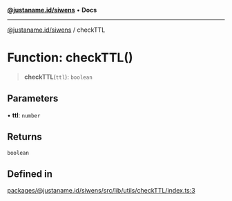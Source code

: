 [**@justaname.id/siwens**](../README.md) • **Docs**

***

[@justaname.id/siwens](../globals.md) / checkTTL

# Function: checkTTL()

> **checkTTL**(`ttl`): `boolean`

## Parameters

• **ttl**: `number`

## Returns

`boolean`

## Defined in

[packages/@justaname.id/siwens/src/lib/utils/checkTTL/index.ts:3](https://github.com/JustaName-id/JustaName-sdk/blob/577c5c787ef18bf8ddf8b997f021738a0e8ca336/packages/@justaname.id/siwens/src/lib/utils/checkTTL/index.ts#L3)
